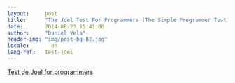 ```yaml
---
layout:     post
title:      "The Joel Test For Programmers (The Simple Programmer Test)"
date:       2014-09-23 15:41:00
author:     "Daniel Vela"
header-img: "img/post-bg-02.jpg"
locale:       en
lang-ref:   test-joel
---
```


[Test de Joel for programmers](http://simpleprogrammer.com/2015/02/16/joel-test-programmers-simple-programmer-test/)
